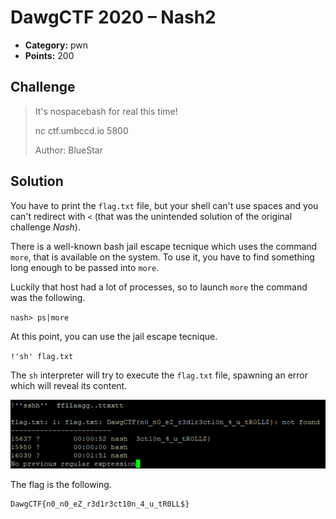 # DawgCTF 2020 – Nash2

* **Category:** pwn
* **Points:** 200

## Challenge

> It's nospacebash for real this time!
> 
> nc ctf.umbccd.io 5800
> 
> Author: BlueStar

## Solution

You have to print the `flag.txt` file, but your shell can't use spaces and you can't redirect with `<` (that was the unintended solution of the original challenge *Nash*).

There is a well-known bash jail escape tecnique which uses the command `more`, that is available on the system. To use it, you have to find something long enough to be passed into `more`.

Luckily that host had a lot of processes, so to launch `more` the command was the following.

`nash> ps|more`

At this point, you can use the jail escape tecnique.

`!'sh' flag.txt`

The `sh` interpreter will try to execute the `flag.txt` file, spawning an error which will reveal its content.

![nash2.png](nash2.png)

The flag is the following.

```
DawgCTF{n0_n0_eZ_r3d1r3ct10n_4_u_tR0LL$}
```